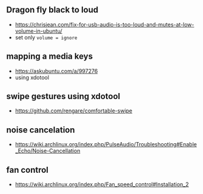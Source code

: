 ## Dragon fly black to loud
* https://chrisjean.com/fix-for-usb-audio-is-too-loud-and-mutes-at-low-volume-in-ubuntu/
* set only ```volume = ignore```
## mapping a media keys
* https://askubuntu.com/a/997276
* using xdotool
## swipe gestures using xdotool
* https://github.com/rengare/comfortable-swipe
## noise cancelation
* https://wiki.archlinux.org/index.php/PulseAudio/Troubleshooting#Enable_Echo/Noise-Cancellation
## fan control
* https://wiki.archlinux.org/index.php/Fan_speed_control#Installation_2
